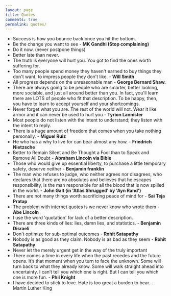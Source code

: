 ```yaml
---
layout: page
title: Quotes
comments: true
permalink: quotes/
---
```

- Success is how you bounce back once you hit the bottom.
- Be the change you want to see - **MK Gandhi (Stop complaining)**
- Do it now. (never postpone things)
- Better late than never.
- The truth is everyone will hurt you. You got to find the ones worth suffering for.
- Too many people spend money they haven't earned to buy things they don't want, to impress people they don't like. - **Will Smith**
- All progress depends on the unreasonable man - **George Bernard Shaw.**
- There are always going to be people who are smarter, better looking, more sociable, and just all around better than you. In fact, you'll learn there are LOTS of people who fit that description. To be happy, then, you have to learn to accept yourself and your shortcomings.
- Never forget what you are. The rest of the world will not. Wear it like armor and it can never be used to hurt you - **Tyrion Lannister**
- Most people do not listen with the intent to understand; they listen with the intent to reply.
- There is a huge amount of freedom that comes when you take nothing personally. - **Miguel Ruiz**
- He who has a why to live for can bear almost any how. - **Friedrich Nietzsche**
- Better to Remain Silent and Be Thought a Fool than to Speak and Remove All Doubt - **Abraham Lincoln via Bible**
- Those who would give up essential liberty, to purchase a little temporary safety, deserve neither - **Benjamin franklin**
- The man who refuses to judge, who neither agrees nor disagrees, who declares that there are no absolutes and believes that he escapes responsibility, is the man responsible for all the blood that is now spilled in the world. - **John Galt (in 'Atlas Shrugged' by 'Ayn Rand')**
- There are not many things worth sacrificing peace of mind for - **Sai Teja Pratap**
- The problem with internet quotes is we never know who wrote them - **Abe Lincoln**
- I use the word 'quotation' for lack of a better description.
- There are three kinds of lies: lies, damn lies, and statistics. - **Benjamin Disraeli**
- Don't optimize for sub-optimal outcomes - **Rohit Satapathy**
- Nobody is as good as they claim. Nobody is as bad as they seem - **Rohit Satapathy**
- Never let the merely urgent get in the way of the truly important
- There comes a time in every life when the past recedes and the future opens. It’s that moment when you turn to face the unknown. Some will turn back to what they already know. Some will walk straight ahead into uncertainty. I can’t tell you which one is right. But I can tell you which one is more fun. - **Phil Knight**
- I have decided to stick to love. Hate is too great a burden to bear. - Martin Luther King
